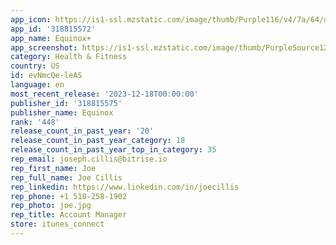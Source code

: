 ```yaml
---
app_icon: https://is1-ssl.mzstatic.com/image/thumb/Purple116/v4/7a/64/d7/7a64d748-efe5-7b81-c51b-643c11a8f591/AppIcon-1x_U007emarketing-0-7-0-85-220.png/1024x1024bb.png
app_id: '318815572'
app_name: Equinox+
app_screenshot: https://is1-ssl.mzstatic.com/image/thumb/PurpleSource126/v4/f5/3f/ed/f53fedb8-eb5e-13fb-b710-2e374ba57bb1/e54954c8-7913-433e-ba76-0f4240462ebe_1__U2014_iOS_6.5.png/1242x2688bb.png
category: Health & Fitness
country: US
id: evNmcQe-leAS
language: en
most_recent_release: '2023-12-18T00:00:00'
publisher_id: '318815575'
publisher_name: Equinox
rank: '448'
release_count_in_past_year: '20'
release_count_in_past_year_category: 18
release_count_in_past_year_top_in_category: 35
rep_email: joseph.cillis@bitrise.io
rep_first_name: Joe
rep_full_name: Joe Cillis
rep_linkedin: https://www.linkedin.com/in/joecillis
rep_phone: +1 518-258-1902
rep_photo: joe.jpg
rep_title: Account Manager
store: itunes_connect
---
```


